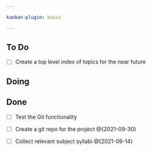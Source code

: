 ```yaml
---

kanban-plugin: basic

---
```


## To Do

- [ ] Create a top level index of topics for the near future


## Doing



## Done

- [ ] Test the Git functionality
- [ ] Create a git repo for the project @{2021-09-30}
- [ ] Collect relevant subject syllabi @{2021-09-14}


